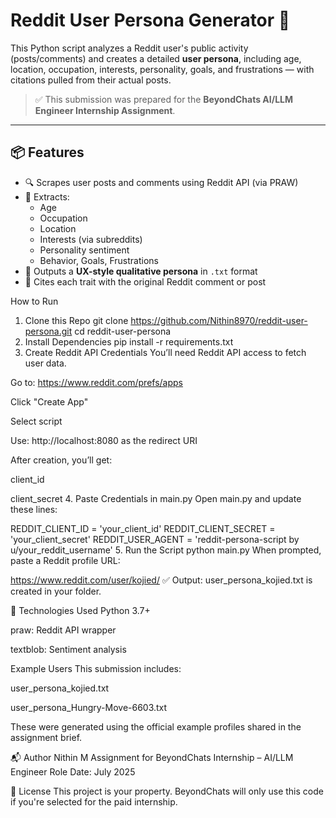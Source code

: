 # Reddit User Persona Generator 🧠

This Python script analyzes a Reddit user's public activity (posts/comments) and creates a detailed **user persona**, including age, location, occupation, interests, personality, goals, and frustrations — with citations pulled from their actual posts.

> ✅ This submission was prepared for the **BeyondChats AI/LLM Engineer Internship Assignment**.

---

## 📦 Features

- 🔍 Scrapes user posts and comments using Reddit API (via PRAW)
- 🧠 Extracts:
  - Age
  - Occupation
  - Location
  - Interests (via subreddits)
  - Personality sentiment
  - Behavior, Goals, Frustrations
- 📝 Outputs a **UX-style qualitative persona** in `.txt` format
- 📌 Cites each trait with the original Reddit comment or post

How to Run
1. Clone this Repo
git clone https://github.com/Nithin8970/reddit-user-persona.git
cd reddit-user-persona
2. Install Dependencies
pip install -r requirements.txt
3. Create Reddit API Credentials
You’ll need Reddit API access to fetch user data.

Go to: https://www.reddit.com/prefs/apps

Click "Create App"

Select script

Use: http://localhost:8080 as the redirect URI

After creation, you’ll get:

client_id

client_secret
4. Paste Credentials in main.py
Open main.py and update these lines:

REDDIT_CLIENT_ID = 'your_client_id'
REDDIT_CLIENT_SECRET = 'your_client_secret'
REDDIT_USER_AGENT = 'reddit-persona-script by u/your_reddit_username'
5. Run the Script
python main.py
When prompted, paste a Reddit profile URL:

https://www.reddit.com/user/kojied/
✅ Output: user_persona_kojied.txt is created in your folder.

🧠 Technologies Used
Python 3.7+

praw: Reddit API wrapper

textblob: Sentiment analysis

 Example Users
This submission includes:

user_persona_kojied.txt

user_persona_Hungry-Move-6603.txt

These were generated using the official example profiles shared in the assignment brief.

📬 Author
Nithin M
Assignment for BeyondChats Internship – AI/LLM Engineer Role
Date: July 2025

📜 License
This project is your property. BeyondChats will only use this code if you're selected for the paid internship.
